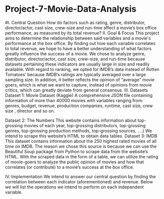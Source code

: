 # Project-7-Movie-Data-Analysis

#I. Central Question
How do factors such as rating, genre, distributor, director/actor, cast size, crew-size and run-time affect a movie’s box office performance, as measured by its total revenue? 
II. Goal & Focus 
This project aims to determine the relationship between said variables and a movie's performance at the box office. By finding out how each variable correlates to total revenue, we hope to have a better understanding of what factors greatly influence the success of a movie. We chose to analyze genre, distributor, director/actor, cast size, crew-size, and run-time because datasets pertaining these indicators are usually large in size and readily available. With regard to ranking, we opted for IMDB’s data instead of Rotten Tomatoes’ because IMDB’s ratings are typically averaged over a large sampling size. In addition, it better reflects the opinion of “average” movie goers, which is what we want to capture, instead of opinions from movie critics, which can greatly deviate from general consensus. 
III. Datasets 
Dataset 1: Movie Dataset (Kaggle) 
A comprehensive JSON file containing information of more than 40000 movies with variables ranging from: genres, budget, revenue, production companies, runtime, cast size, crew size	, director and so on. 

Dataset 2:  The Numbers 
This website contains information about top-grossing movies of each year, top-grossing distributors, top-grossing genres, top-grossing production methods, top-grossing sources, ....) We intend to scrape this website’s HTML to obtain data tables. 
Dataset 3: IMDB
This dataset contains information about the 250 highest rated movies of all time on IMDB.  The reason we chose this source is because we can use the Beautiful Soup package from Python to scrape data from the website’s HTML. With the scraped data in the form of a table, we can utilize the rating of movie-goers to analyze the public opinion of movies and how that correlates (or contribute) to a movie’s success at the box office. 

IV. Implementation 
We intend to answer our central question by finding the correlation between each indicator (aforementioned) and revenue. Below we will list the operations we intend to perform on each independent variable. 
